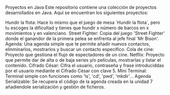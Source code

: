 Proyectos en Java
Este repositorio contiene una colección de proyectos desarrollados en Java. Aquí se encuentran los siguientes proyectos:

Hundir la flota: Hace lo mismo que el juego de mesa ´Hundir la flota´, pero tu escoges la dificultad y tienes que hundir x número de barcos en x movimientos y en valenciano.
Street Fighter: Copia del juego 'Street Fighter' donde el ganandor de la primera pelea se enfrenta al jefe final 'Mr Bison'.
Agenda: Una agenda simple que te permite añadir nuevos contactos, elinminarlos, mostrarlos y buscar un contacto especifico.
Cola de cine: Proyecto que gestiona el flujo de espectadores de un cine.
Netflix: Proyecto que permite dar de alta o de baja series y/o peliculas, mostrarlas y listar el contenido.
Cifrado César: Cifra el usuario, contraseña y frase introduciddas por el usuario mediante el Cifrado César con clave 5.
Mini Terminal: Terminal simple con funciones como 'ls', 'cd', 'pwd', 'mkdir'...
Agenda Serializable: Se recupera el código de la agenda creada en la unidad 7 añadiendole serialización y gestión de ficheros.
